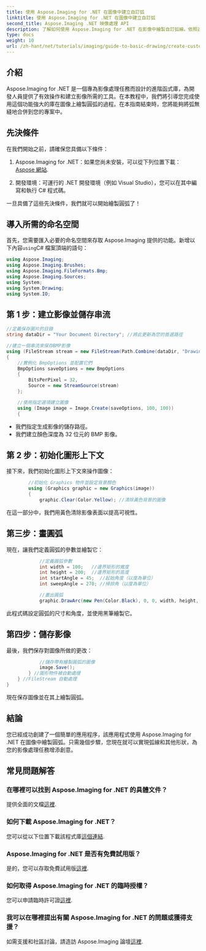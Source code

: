 ```yaml
---
title: 使用 Aspose.Imaging for .NET 在圖像中建立自訂弧
linktitle: 使用 Aspose.Imaging for .NET 在圖像中建立自訂弧
second_title: Aspose.Imaging .NET 映像處理 API
description: 了解如何使用 Aspose.Imaging for .NET 在影像中繪製自訂弧線。依照逐步說明設定影像、初始化圖形上下文、定義弧參數並儲存最終輸出。
type: docs
weight: 10
url: /zh-hant/net/tutorials/imaging/guide-to-basic-drawing/create-custom-arc-in-images/
---
```

## 介紹

Aspose.Imaging for .NET 是一個專為影像處理任務而設計的進階函式庫，為開發人員提供了有效操作和建立影像所需的工具。在本教程中，我們將引導您完成使用這個功能強大的庫在圖像上繪製圓弧的過程。在本指南結束時，您將能夠將弧無縫地合併到您的專案中。

## 先決條件

在我們開始之前，請確保您具備以下條件：

1.  Aspose.Imaging for .NET：如果您尚未安裝，可以從下列位置下載：[Aspose 網站](https://releases.aspose.com/imaging/net/).

2. 開發環境：可運行的 .NET 開發環境（例如 Visual Studio），您可以在其中編寫和執行 C# 程式碼。

一旦具備了這些先決條件，我們就可以開始繪製圓弧了！

## 導入所需的命名空間

首先，您需要匯入必要的命名空間來存取 Aspose.Imaging 提供的功能。新增以下內容`using`C# 檔案頂端的語句：

```csharp
using Aspose.Imaging;
using Aspose.Imaging.Brushes;
using Aspose.Imaging.FileFormats.Bmp;
using Aspose.Imaging.Sources;
using System;
using System.Drawing;
using System.IO;
```

## 第 1 步：建立影像並儲存串流

```csharp
//定義保存圖片的目錄
string dataDir = "Your Document Directory"; //將此更新為您的首選路徑

//建立一個串流來保存BMP影像
using (FileStream stream = new FileStream(Path.Combine(dataDir, "DrawingArc_out.bmp"), FileMode.Create))
{
    //實例化 BmpOptions 並配置它們
    BmpOptions saveOptions = new BmpOptions
    {
        BitsPerPixel = 32,
        Source = new StreamSource(stream)
    };

    //使用指定選項建立圖像
    using (Image image = Image.Create(saveOptions, 100, 100))
    {
```

- 我們指定生成影像的儲存路徑。
- 我們建立顏色深度為 32 位元的 BMP 影像。

## 第 2 步：初始化圖形上下文

接下來，我們初始化圖形上下文來操作圖像：

```csharp
        //初始化 Graphics 物件並設定背景顏色
        using (Graphics graphic = new Graphics(image))
        {
            graphic.Clear(Color.Yellow); //清除黃色背景的圖像
```

在這一部分中，我們用黃色清除影像表面以提高可視性。

## 第三步：畫圓弧

現在，讓我們定義圓弧的參數並繪製它：

```csharp
            //定義圓弧參數
            int width = 100;   //邊界矩形的寬度
            int height = 200;  //邊界矩形的高度
            int startAngle = 45;  //起始角度（以度為單位）
            int sweepAngle = 270; //掃掠角（以度為單位）

            //畫出圓弧
            graphic.DrawArc(new Pen(Color.Black), 0, 0, width, height, startAngle, sweepAngle);
```

此程式碼設定圓弧的尺寸和角度，並使用黑筆繪製它。

## 第四步：儲存影像

最後，我們保存對圖像所做的更改：

```csharp
            //儲存帶有繪製圓弧的圖像
            image.Save();
        } //圖形物件被自動處理
    } //FileStream 自動處理
}
```

現在保存圖像並在其上繪製圓弧。

## 結論

您已經成功創建了一個簡單的應用程序，該應用程式使用 Aspose.Imaging for .NET 在圖像中繪製圓弧。只需幾個步驟，您現在就可以實現弧線和其他形狀，為您的影像處理任務增添創意。

## 常見問題解答

### 在哪裡可以找到 Aspose.Imaging for .NET 的具體文件？

提供全面的文檔[這裡](https://reference.aspose.com/imaging/net/).

### 如何下載 Aspose.Imaging for .NET？

您可以從以下位置下載該程式庫[這個連結](https://releases.aspose.com/imaging/net/).

### Aspose.Imaging for .NET 是否有免費試用版？

是的，您可以存取免費試用版[這裡](https://releases.aspose.com/).

### 如何取得 Aspose.Imaging for .NET 的臨時授權？

您可以申請臨時許可證[這裡](https://purchase.conholdate.com/temporary-license/).

### 我可以在哪裡提出有關 Aspose.Imaging for .NET 的問題或獲得支援？

如需支援和社區討論，請造訪 Aspose.Imaging 論壇[這裡](https://forum.aspose.com/).
